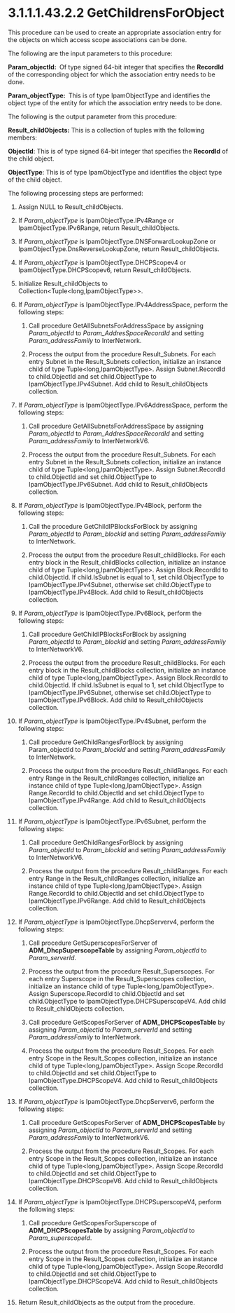 <html dir="LTR" xmlns:mshelp="http://msdn.microsoft.com/mshelp" xmlns:ddue="http://ddue.schemas.microsoft.com/authoring/2003/5" xmlns:xlink="http://www.w3.org/1999/xlink" xmlns:tool="http://www.microsoft.com/tooltip">
 <body>
 <div id="header">
 <h1 class="heading">3.1.1.1.43.2.2 GetChildrensForObject</h1>
 </div>
 <div id="mainSection">
 <div id="mainBody">
 <div id="allHistory" class="saveHistory"></div>
 <div id="sectionSection0" class="section" name="collapseableSection">
 

<p>This procedure can be used to create an appropriate
association entry for the objects on which access scope associations can be
done.</p>

<p>The following are the input parameters to this procedure:</p>

<p><b>Param_objectId: </b> Of type signed 64-bit integer
that specifies the <b>RecordId</b> of the corresponding object for which the
association entry needs to be done.</p>

<p><b>Param_objectType: </b> This is of type
IpamObjectType and identifies the object type of the entity for which the
association entry needs to be done.</p>

<p>The following is the output parameter from this procedure:</p>

<p><b>Result_childObjects:</b> This is a collection of
tuples with the following members: </p>

<p><b>ObjectId</b>: This is of type signed 64-bit
integer that specifies the <b>RecordId</b> of the child object.</p>

<p><b>ObjectType</b>: This is of type IpamObjectType and
identifies the object type of the child object.</p>

<p>The following processing steps are performed:</p>

<ol><li><p><span> </span>Assign NULL to
Result_childObjects.</p>

</li><li><p><span> </span>If <i>Param_objectType</i>
is IpamObjectType.IPv4Range or IpamObjectType.IPv6Range, return
Result_childObjects.</p>

</li><li><p><span> </span>If <i>Param_objectType</i>
is IpamObjectType.DNSForwardLookupZone or IpamObjectType.DnsReverseLookupZone,
return Result_childObjects.</p>

</li><li><p><span> </span>If <i>Param_objectType</i>
is IpamObjectType.DHCPScopev4 or IpamObjectType.DHCPScopev6, return
Result_childObjects.</p>

</li><li><p><span> </span>Initialize
Result_childObjects to Collection&lt;Tuple&lt;long,IpamObjectType&gt;&gt;.</p>

</li><li><p><span> </span>If <i>Param_objectType</i>
is IpamObjectType.IPv4AddressSpace, perform the following steps:</p>

<ol><li><p><span> 
</span>Call procedure GetAllSubnetsForAddressSpace by assigning <i>Param_objectId</i>
to <i>Param_AddresSpaceRecordId</i> and setting <i>Param_addressFamily</i> to
InterNetwork.</p>

</li><li><p><span> 
</span>Process the output from the procedure Result_Subnets. For each entry
Subnet in the Result_Subnets collection, initialize an instance child of type
Tuple&lt;long,IpamObjectType&gt;. Assign Subnet.RecordId to child.ObjectId and
set child.ObjectType to IpamObjectType.IPv4Subnet. Add child to
Result_childObjects collection.</p>

</li></ol></li><li><p><span> </span>If <i>Param_objectType</i>
is IpamObjectType.IPv6AddressSpace, perform the following steps:</p>

<ol><li><p><span> 
</span>Call procedure GetAllSubnetsForAddressSpace by assigning <i>Param_objectId</i>
to <i>Param_AddresSpaceRecordId</i> and setting <i>Param_addressFamily</i> to
InterNetworkV6.</p>

</li><li><p><span> 
</span>Process the output from the procedure Result_Subnets. For each entry
Subnet in the Result_Subnets collection, initialize an instance child of type
Tuple&lt;long,IpamObjectType&gt;. Assign Subnet.RecordId to child.ObjectId and
set child.ObjectType to IpamObjectType.IPv6Subnet. Add child to
Result_childObjects collection.</p>

</li></ol></li><li><p><span> </span>If <i>Param_objectType</i>
is IpamObjectType.IPv4Block, perform the following steps:</p>

<ol><li><p><span> 
</span>Call the procedure GetChildIPBlocksForBlock by assigning <i>Param_objectId</i>
to <i>Param_blockId</i> and setting <i>Param_addressFamily</i> to InterNetwork.</p>

</li><li><p><span> 
</span>Process the output from the procedure Result_childBlocks. For each entry
block in the Result_childBlocks collection, initialize an instance child of
type Tuple&lt;long,IpamObjectType&gt;. Assign Block.RecordId to child.ObjectId.
If child.IsSubnet is equal to 1, set child.ObjectType to
IpamObjectType.IPv4Subnet, otherwise set child.ObjectType to
IpamObjectType.IPv4Block. Add child to Result_childObjects collection.</p>

</li></ol></li><li><p><span> </span>If <i>Param_objectType</i>
is IpamObjectType.IPv6Block, perform the following steps:</p>

<ol><li><p><span> 
</span>Call procedure GetChildIPBlocksForBlock by assigning <i>Param_objectId</i>
to <i>Param_blockId</i> and setting <i>Param_addressFamily</i> to
InterNetworkV6.</p>

</li><li><p><span> 
</span>Process the output from the procedure Result_childBlocks. For each entry
block in the Result_childBlocks collection, initialize an instance child of
type Tuple&lt;long,IpamObjectType&gt;. Assign Block.RecordId to child.ObjectId.
If child.IsSubnet is equal to 1, set child.ObjectType to
IpamObjectType.IPv6Subnet, otherwise set child.ObjectType to
IpamObjectType.IPv6Block. Add child to Result_childObjects collection.</p>

</li></ol></li><li><p><span> </span>If <i>Param_objectType</i>
is IpamObjectType.IPv4Subnet, perform the following steps:</p>

<ol><li><p><span> 
</span>Call procedure GetChildRangesForBlock by assigning Param_objectId to <i>Param_blockId</i>
and setting <i>Param_addressFamily</i> to InterNetwork.</p>

</li><li><p><span> 
</span>Process the output from the procedure Result_childRanges. For each entry
Range in the Result_childRanges collection, initialize an instance child of
type Tuple&lt;long,IpamObjectType&gt;. Assign Range.RecordId to child.ObjectId
and set child.ObjectType to IpamObjectType.IPv4Range. Add child to
Result_childObjects collection.</p>

</li></ol></li><li><p><span> </span>If <i>Param_objectType</i>
is IpamObjectType.IPv6Subnet, perform the following steps:</p>

<ol><li><p><span> 
</span>Call procedure GetChildRangesForBlock by assigning <i>Param_objectId</i>
to <i>Param_blockId</i> and setting <i>Param_addressFamily</i> to
InterNetworkV6.</p>

</li><li><p><span> 
</span>Process the output from the procedure Result_childRanges. For each entry
Range in the Result_childRanges collection, initialize an instance child of
type Tuple&lt;long,IpamObjectType&gt;. Assign Range.RecordId to child.ObjectId
and set child.ObjectType to IpamObjectType.IPv6Range. Add child to
Result_childObjects collection.</p>

</li></ol></li><li><p><span> </span>If <i>Param_objectType</i>
is IpamObjectType.DhcpServerv4, perform the following steps:</p>

<ol><li><p><span> 
</span>Call procedure GetSuperscopesForServer of <b>ADM_DhcpSuperscopeTable</b>
by assigning <i>Param_objectId</i> to <i>Param_serverId</i>.</p>

</li><li><p><span> 
</span>Process the output from the procedure Result_Superscopes. For each entry
Superscope in the Result_Superscopes collection, initialize an instance child
of type Tuple&lt;long,IpamObjectType&gt;. Assign Superscope.RecordId to
child.ObjectId and set child.ObjectType to IpamObjectType.DHCPSuperscopeV4. Add
child to Result_childObjects collection. </p>

</li><li><p><span> 
</span>Call procedure GetScopesForServer of <b>ADM_DHCPScopesTable</b> by
assigning <i>Param_objectId</i> to <i>Param_serverId</i> and setting <i>Param_addressFamily</i>
to InterNetwork.</p>

</li><li><p><span> 
</span>Process the output from the procedure Result_Scopes. For each entry
Scope in the Result_Scopes collection, initialize an instance child of type
Tuple&lt;long,IpamObjectType&gt;. Assign Scope.RecordId to child.ObjectId and
set child.ObjectType to IpamObjectType.DHCPScopeV4. Add child to
Result_childObjects collection.</p>

</li></ol></li><li><p><span> </span>If <i>Param_objectType</i>
is IpamObjectType.DhcpServerv6, perform the following steps:</p>

<ol><li><p><span> 
</span>Call procedure GetScopesForServer of <b>ADM_DHCPScopesTable</b> by assigning
<i>Param_objectId</i> to <i>Param_serverId</i> and setting <i>Param_addressFamily</i>
to InterNetworkV6.</p>

</li><li><p><span> 
</span>Process the output from the procedure Result_Scopes. For each entry
Scope in the Result_Scopes collection, initialize an instance child of type
Tuple&lt;long,IpamObjectType&gt;. Assign Scope.RecordId to child.ObjectId and
set child.ObjectType to IpamObjectType.DHCPScopeV6. Add child to
Result_childObjects collection.</p>

</li></ol></li><li><p><span> </span>If <i>Param_objectType</i>
is IpamObjectType.DHCPSuperscopeV4, perform the following steps:</p>

<ol><li><p><span> 
</span>Call procedure GetScopesForSuperscope of <b>ADM_DHCPScopesTable</b> by
assigning <i>Param_objectId</i> to <i>Param_superscopeId</i>.</p>

</li><li><p><span> 
</span>Process the output from the procedure Result_Scopes. For each entry
Scope in the Result_Scopes collection, initialize an instance child of type
Tuple&lt;long,IpamObjectType&gt;. Assign Scope.RecordId to child.ObjectId and
set child.ObjectType to IpamObjectType.DHCPScopeV4. Add child to
Result_childObjects collection.</p>

</li></ol></li><li><p><span> </span>Return Result_childObjects
as the output from the procedure.</p>

</li></ol>
 </div>
 </div>
 </div>
 </body>
</html>